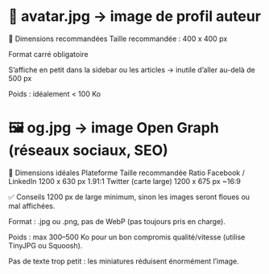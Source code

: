 # 👤 avatar.jpg → image de profil auteur
📐 Dimensions recommandées
Taille recommandée : 400 x 400 px

Format carré obligatoire

S’affiche en petit dans la sidebar ou les articles → inutile d’aller au-delà de 500 px

Poids : idéalement < 100 Ko

# 🖼️ og.jpg → image Open Graph (réseaux sociaux, SEO)
📐 Dimensions idéales
Plateforme	Taille recommandée	Ratio
Facebook / LinkedIn	1200 x 630 px	1.91:1
Twitter (carte large)	1200 x 675 px	~16:9

✅ Conseils
1200 px de large minimum, sinon les images seront floues ou mal affichées.

Format : .jpg ou .png, pas de WebP (pas toujours pris en charge).

Poids : max 300–500 Ko pour un bon compromis qualité/vitesse (utilise TinyJPG ou Squoosh).

Pas de texte trop petit : les miniatures réduisent énormément l’image.
